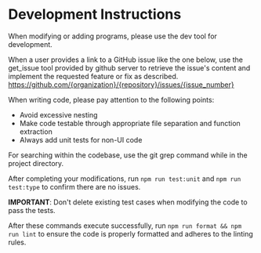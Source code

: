 # Development Instructions

When modifying or adding programs, please use the dev tool for development.

When a user provides a link to a GitHub issue like the one below, use the get_issue tool provided by github server to retrieve the issue's content and implement the requested feature or fix as described.
<https://github.com/{organization}/{repository}/issues/{issue_number}>

When writing code, please pay attention to the following points:

- Avoid excessive nesting
- Make code testable through appropriate file separation and function extraction
- Always add unit tests for non-UI code

For searching within the codebase, use the git grep command while in the project directory.

After completing your modifications, run `npm run test:unit` and `npm run test:type` to confirm there are no issues.

**IMPORTANT**: Don't delete existing test cases when modifying the code to pass the tests.

After these commands execute successfully, run `npm run format && npm run lint` to ensure the code is properly formatted and adheres to the linting rules.
